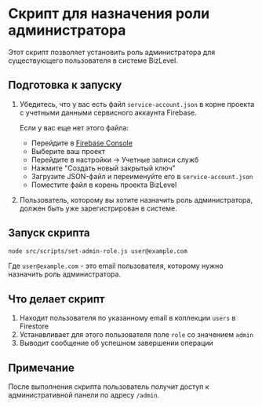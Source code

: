 # Скрипт для назначения роли администратора

Этот скрипт позволяет установить роль администратора для существующего пользователя в системе BizLevel.

## Подготовка к запуску

1. Убедитесь, что у вас есть файл `service-account.json` в корне проекта с учетными данными сервисного аккаунта Firebase.
   
   Если у вас еще нет этого файла:
   - Перейдите в [Firebase Console](https://console.firebase.google.com)
   - Выберите ваш проект
   - Перейдите в настройки -> Учетные записи служб
   - Нажмите "Создать новый закрытый ключ"
   - Загрузите JSON-файл и переименуйте его в `service-account.json`
   - Поместите файл в корень проекта BizLevel

2. Пользователь, которому вы хотите назначить роль администратора, должен быть уже зарегистрирован в системе.

## Запуск скрипта

```bash
node src/scripts/set-admin-role.js user@example.com
```

Где `user@example.com` - это email пользователя, которому нужно назначить роль администратора.

## Что делает скрипт

1. Находит пользователя по указанному email в коллекции `users` в Firestore
2. Устанавливает для этого пользователя поле `role` со значением `admin`
3. Выводит сообщение об успешном завершении операции

## Примечание

После выполнения скрипта пользователь получит доступ к административной панели по адресу `/admin`.